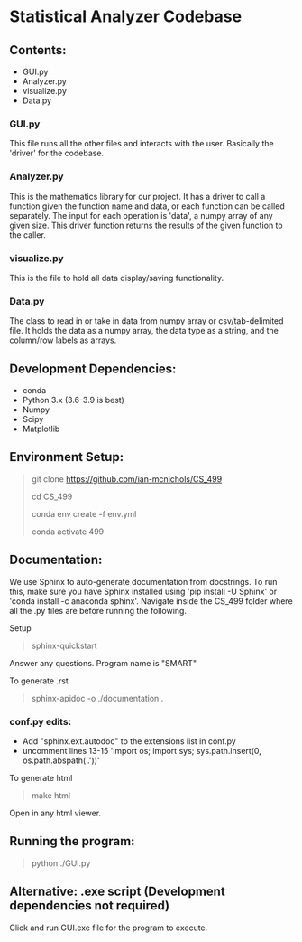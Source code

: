 # Statistical Analyzer Codebase

## Contents:
* GUI.py
* Analyzer.py
* visualize.py
* Data.py

### GUI.py
This file runs all the other files and interacts with the user. Basically the 'driver' for
the codebase.

### Analyzer.py
This is the mathematics library for our project. It has a driver to call a function given 
the function name and data, or each function can be called separately. The input for each 
operation is 'data', a numpy array of any given size. This driver function returns the results
of the given function to the caller.

### visualize.py
This is the file to hold all data display/saving functionality. 

### Data.py
The class to read in or take in data from numpy array or csv/tab-delimited file. It holds the
data as a numpy array, the data type as a string, and the column/row labels as arrays. 

## Development Dependencies:
* conda
* Python 3.x (3.6-3.9 is best)
* Numpy
* Scipy
* Matplotlib

## Environment Setup:

> git clone https://github.com/ian-mcnichols/CS_499
> 
> cd CS_499
> 
> conda env create -f env.yml
> 
> conda activate 499
 
## Documentation:
We use Sphinx to auto-generate documentation from docstrings. To run this, make sure
you have Sphinx installed using 'pip install -U Sphinx' or 'conda install -c anaconda sphinx'.
Navigate inside the CS_499 folder where all the .py files are before running the following.

Setup
> sphinx-quickstart
> 
Answer any questions. Program name is "SMART"

To generate .rst 
>  sphinx-apidoc -o ./documentation .

### conf.py edits:
* Add "sphinx.ext.autodoc" to the extensions list in conf.py
* uncomment lines 13-15 'import os; import sys; sys.path.insert(0, os.path.abspath('.'))'

To generate html
> make html

Open in any html viewer.

## Running the program:

> python ./GUI.py

## Alternative: .exe script (Development dependencies not required)

Click and run GUI.exe file for the program to execute.
